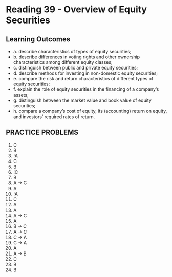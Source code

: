 # Reading 39 - Overview of Equity Securities

## Learning Outcomes

- a. describe characteristics of types of equity securities;
- b. describe differences in voting rights and other ownership characteristics among different equity classes;
- c. distinguish between public and private equity securities;
- d. describe methods for investing in non-domestic equity securities;
- e. compare the risk and return characteristics of different types of equity securities;
- f. explain the role of equity securities in the financing of a company’s assets;
- g. distinguish between the market value and book value of equity securities;
- h. compare a company’s cost of equity, its (accounting) return on equity, and investors’ required rates of return.

## PRACTICE PROBLEMS

1. C
2. B
3. !A
4. C
5. B
6. !C
7. B
8. A -> C
9. A
10. !A
11. C
12. A
13. A
14. A -> C
15. A
16. B -> C
17. A -> C
18. C -> A
19. C -> A
20. A
21. A -> B
22. C
23. B
24. B

  